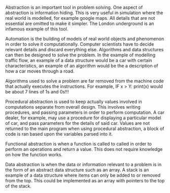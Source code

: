 
Abstraction is an important tool in problem solving. One aspect of abstraction is information hiding. This is very useful in simulation where the real world is modelled, for example google maps. All details that are not essential are omitted to make it simpler. The London underground is an infamous example of this tool.

Automation is the building of models of real world objects and phenomenon in order to solve it computationally. Computer scientists have to decide relevant details and discard everything else. Algorithms and data structures can then be designed to solve the problem. In the example of modelling traffic flow, an example of a data structure would be a car with certain characteristics, an example of an algorithm would be the a description of how a car moves through a road.

Algorithms used to solve a problem are far removed from the machine code that actually executes the instructions. For example, IF x > Y: print(x) would be about 7 lines of 1s and 0s!!!


Procedural abstraction is used to keep actually values involved in computations separate from overall design. This involves writing procedures, and passing parameters in order to perform computation. A car dealer, for example, may use a procedure for displaying a particular model of car, and pass parameters for the details of said car. Values are not returned to the main program when using procedural abstraction, a block of code is ran based upon the variables parsed into it.

Functional abstraction is when a function is called to called in order to perform an operations and return a value. This does not require knowledge on how the function works.

Data abstraction is when the data or information relevant to a problem is in the form of an abstract data structure such as an array. A stack is an example of a data structure where items can only be added to or removed from the top. This could be implemented as an array with pointers to the top of the stack.


